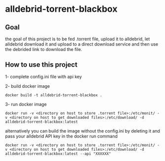 # alldebrid-torrent-blackbox
## Goal

the goal of this project is to be fed .torrent file, upload it to alldebrid, let alldebrid download it and upload to a direct download service and then use the debrided link to download the file.

## How to use this project

1- complete config.ini file with api key 

2- build docker image

```docker build -t alldebrid-torrent-blackbox . ```

3- run docker image

```docker run -v <directory on host to store .torrent file>:/etc/monit/ -v <directory on host to get downloaded files>:/etc/download/ -d alldebrid-torrent-blackbox:latest ```

alternatively you can build the image without the config.ini by deleting it and pass your alldebrid API key in the docker run command

```docker run -v <directory on host to store .torrent file>:/etc/monit/ -v <directory on host to get downloaded files>:/etc/download/ -d alldebrid-torrent-blackbox:latest --api "XXXXXX" ```
